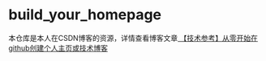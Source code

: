 # build_your_homepage
本仓库是本人在CSDN博客的资源，详情查看博客文章[
【技术参考】从零开始在github创建个人主页或技术博客
](https://blog.csdn.net/m0_37201243/article/details/104851098)
